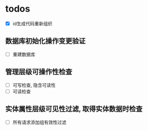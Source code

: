 # todos

- [x] id生成代码重新组织

## 数据库初始化操作变更验证

- [ ] 重建数据库

## 管理层级可操作性检查

- [ ] 可写检查, 隐含可读性
- [ ] 可读检查

## 实体属性层级可见性过滤, 取得实体数据时检查 

- [ ] 所有请求添加组有效性过滤